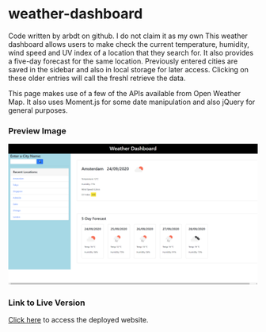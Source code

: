 # weather-dashboard
Code written by arbdt on github. I do not claim it as my own
This weather dashboard allows users to make check the current temperature, humidity, wind speed and UV index of a location that they search for.
It also provides a five-day forecast for the same location. Previously entered cities are saved in the sidebar and also in local storage for later access. Clicking on these older entries will call the freshl retrieve the data.

This page makes use of a few of the APIs available from Open Weather Map. It also uses Moment.js for some date manipulation and also jQuery for general purposes.

### Preview Image
![image](./Assets/weather-dash-preview.png)

### Link to Live Version
[Click here](https://micahdeaton.github.io/weather-dashboard/) to access the deployed website.